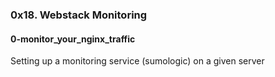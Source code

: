 ### 0x18. Webstack Monitoring

#### 0-monitor_your_nginx_traffic

Setting up a monitoring service (sumologic) on a given server
